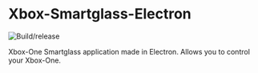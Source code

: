 # Xbox-Smartglass-Electron
![Build/release](https://github.com/unknownskl/xbox-smartglass-electron/workflows/Build/release/badge.svg?branch=release%2F0.1.5)

Xbox-One Smartglass application made in Electron. Allows you to control your Xbox-One.
